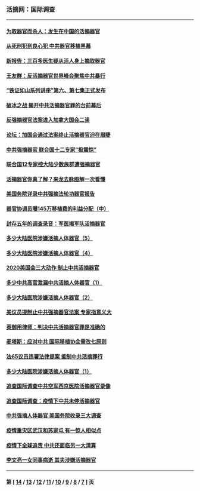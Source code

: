 ### 活摘网：国际调查
---
#### [为取器官而杀人：发生在中国的活摘器官](../../pages/nf5947/n13794731.md?10270430) 
#### [从死刑犯到良心犯 中共器官移植黑幕](../../pages/nf5947/n13764669.md?10270430) 
#### [新报告：三百多医生疑从活人身上摘取器官](../../pages/nf5947/n13703044.md?10270430) 
#### [王友群：反活摘器官世界峰会聚焦中共暴行](../../pages/nf5947/n13250738.md?10270430) 
#### [“铁证如山系列讲座”第六、第七集正式发布](../../pages/nf5947/n13106287.md?10270430) 
#### [破冰之战 揭开中共活摘器官罪的台前幕后](../../pages/nf5947/n13082457.md?10270430) 
#### [反强摘器官法案进入加拿大国会二读](../../pages/nf5947/n13033450.md?10270430) 
#### [论坛：加国会通过法案终止活摘器官迫在眉睫](../../pages/nf5947/n13029839.md?10270430) 
#### [中共强摘器官 联合国十二专家“极震惊”](../../pages/nf5947/n13024313.md?10270430) 
#### [联合国12专家控大陆少数族群遭强摘器官](../../pages/nf5947/n13023877.md?10270430) 
#### [活摘器官你真了解？来龙去脉图解一次看懂](../../pages/nf5947/n13013820.md?10270430) 
#### [美国务院详录中共强摘法轮功器官报告](../../pages/nf5947/n12944519.md?10270430) 
#### [器官协调员曝145万移植费的利益分配（中）](../../pages/nf5947/n12894547.md?10270430) 
#### [封存五年的调查录音：军医揭军队活摘器官](../../pages/nf5947/n12798692.md?10270430) 
#### [多少大陆医院涉嫌活摘人体器官（5）](../../pages/nf5947/n12768383.md?10270430) 
#### [多少大陆医院涉嫌活摘人体器官（4）](../../pages/nf5947/n12664434.md?10270430) 
#### [2020美国会三大动作 制止中共活摘器官](../../pages/nf5947/n12682004.md?10270430) 
#### [多少中共高官泄漏中共活摘人体器官（1）](../../pages/nf5947/n12671234.md?10270430) 
#### [多少大陆医院涉嫌活摘人体器官（2）](../../pages/nf5947/n12655589.md?10270430) 
#### [美议员提制止中共强摘器官法案 专家指意义大](../../pages/nf5947/n12630561.md?10270430) 
#### [英御用律师：判决中共活摘器官罪是准确的](../../pages/nf5947/n12580740.md?10270430) 
#### [麦塔斯：应对中共 国际移植协会需改七原则](../../pages/nf5947/n12514711.md?10270430) 
#### [法65议员连署法律提案 抵制中共活摘罪行](../../pages/nf5947/n12437047.md?10270430) 
#### [多少大陆医院涉嫌活摘人体器官（1）](../../pages/nf5947/n12414284.md?10270430) 
#### [追查国际调查中共空军西京医院活摘器官录像](../../pages/nf5947/n12348837.md?10270430) 
#### [追查国际调查：疫情下中共未停活摘器官](../../pages/nf5947/n12273415.md?10270430) 
#### [中共强摘人体器官 美国务院收录三大调查](../../pages/nf5947/n12181488.md?10270430) 
#### [疫情重灾区武汉和苏家屯 有一惊人相似点](../../pages/nf5947/n12150824.md?10270430) 
#### [疫情下全球追责 中共还面临另一大清算](../../pages/nf5947/n12070397.md?10270430) 
#### [李文亮一女同事病逝 其夫涉嫌活摘器官](../../pages/nf5947/n11957882.md?10270430) 

---
#### 第 [ [14](./14.md?10270430) / [13](./13.md?10270430) / [12](./12.md?10270430) / [11](./11.md?10270430) / [10](./10.md?10270430) / [9](./9.md?10270430) / [8](./8.md?10270430) / [7](./7.md?10270430) ] 页
